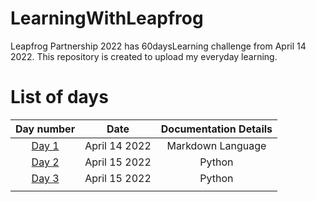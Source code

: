 # LearningWithLeapfrog
Leapfrog Partnership 2022 has 60daysLearning challenge from April 14 2022. This repository is created to upload my everyday learning. 


# List of days

|   Day number   | Date    |  Documentation Details   |
|:----:|:---:|:-----:|
|[Day 1](https://github.com/tajpuriyasuneel/LearningWithLeapfrog/tree/main/Day1) |April 14 2022| Markdown Language|
|[Day 2](https://github.com/tajpuriyasuneel/LearningWithLeapfrog/tree/main/Day2)|April 15 2022|Python|
|[Day 3](https://github.com/tajpuriyasuneel/LearningWithLeapfrog/tree/main/Day3)|April 15 2022|Python|
||||
